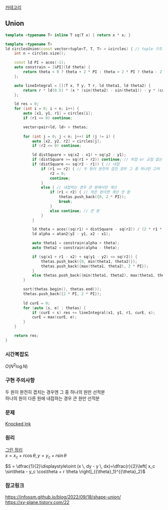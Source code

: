 [카테고리](/README.md)
## Union
```cpp
template <typename T> inline T sq(T x) { return x * x; }

template <typename T>
ld circlesUnion(const vector<tuple<T, T, T> > &circles) { // tuple 구조는 x, y, r 순서
    int n = circles.size();

    const ld PI = acos(-1);
    auto constrain = [&PI](ld theta) {
        return theta < 0 ? theta + 2 * PI : theta > 2 * PI ? theta - 2 * PI : theta;
    };

    auto lineIntegral = [](T x, T y, T r, ld theta1, ld theta2) {
        return r * ld(0.5) * (x * (sin(theta2) - sin(theta1)) - y * (cos(theta2) - cos(theta1)) + r * (theta2 - theta1));
    };

    ld res = 0;
    for (int i = 0; i < n; i++) {
        auto [x1, y1, r1] = circles[i];
        if (r1 <= 0) continue;

        vector<pair<ld, ld> > thetas;
        
        for (int j = 0; j < n; j++) if (j != i) {
            auto [x2, y2, r2] = circles[j];
            if (r2 <= 0) continue;

            ld distSquare = sq(x2 - x1) + sq(y2 - y1);
            if (distSquare >= sq(r1 + r2)) continue; // 외접 or 교점 없는 경우
            if (distSquare <= sq(r2 - r1)) { // 내접
                if (r1 == r2) { // 두 원이 완전히 겹친 경우 그 중 하나만 고려
                    r2 = 0;
                    continue;
                }
                else { // 내접하는 경우 큰 원에서만 계산
                    if (r1 < r2) { // 작은 원이면 계산 안 함
                        thetas.push_back({0, 2 * PI});
                        break;
                    }
                    else continue; // 큰 원
                }
            }

            ld theta = acos((sq(r1) + distSquare - sq(r2)) / (2 * r1 * sqrt(distSquare)));
            ld alpha = atan2(y2 - y1, x2 - x1);

            auto theta1 = constrain(alpha + theta);
            auto theta2 = constrain(alpha - theta);

            if (sq(x1 + r1 - x2) + sq(y1 - y2) <= sq(r2)) {
                thetas.push_back({0, min(theta1, theta2)});
                thetas.push_back({max(theta1, theta2), 2 * PI});
            }
            else thetas.push_back({min(theta1, theta2), max(theta1, theta2)});
        }

        sort(thetas.begin(), thetas.end());
        thetas.push_back({2 * PI, 2 * PI});
        
        ld curE = 0;
        for (auto [s, e] : thetas) {
            if (curE < s) res += lineIntegral(x1, y1, r1, curE, s);
            curE = max(curE, e);
        }
    }

    return res;
}
```
### 시간복잡도
$O(N^2 \log{N})$   

### 구현 주의사항
두 원이 완전히 겹치는 경우엔 그 중 하나의 원만 선적분   
하나의 원이 다른 원에 내접하는 경우 큰 원만 선적분   

### 문제
[Knocked Ink](https://www.acmicpc.net/problem/17804)

### 원리
[그린 정리](/기하학/그린%20정리.md)   
$x=x_c+r \cos \theta, y=y_c+r \sin \theta$   

$S = \dfrac{1}{2}\displaystyle\oint (x \, dy - y \, dx)=\dfrac{r}{2}\left[ x_c \sin\theta - y_c \cos\theta + r \theta \right]_{{\theta}_1}^{{\theta}_2}$

### 참고링크
https://infossm.github.io/blog/2022/09/18/shape-union/   
https://xy-plane.tistory.com/22   